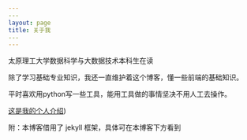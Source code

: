 ```yaml
---
​---
layout: page
title: 关于我 
​---
---
```


太原理工大学数据科学与大数据技术本科生在读

除了学习基础专业知识，我还一直维护着这个博客，懂一些前端的基础知识。

平时喜欢用python写一些工具，能用工具做的事情坚决不用人工去操作。

[这是我的个人介绍](https://anxinrui.github.io/AnXinruibbb.github.io/mine.html))



附：本博客借用了 jekyll 框架，具体可在本博客下方看到



